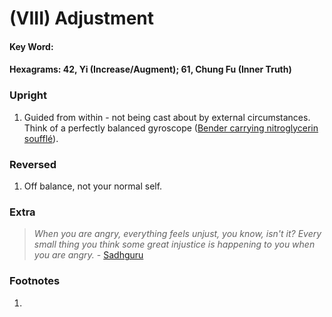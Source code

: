 # (VIII) Adjustment

#### Key Word:  
#### Hexagrams: 42, Yi (Increase/Augment); 61, Chung Fu (Inner Truth) 



### Upright

1) Guided from within - not being cast about by external circumstances. Think of a perfectly balanced gyroscope ([Bender carrying nitroglycerin soufflé](https://www.youtube.com/watch?v=7ztF8lqZjHI)).



### Reversed

1) Off balance, not your normal self.



### Extra

>*When you are angry, everything feels unjust, you know, isn't it? Every small thing you think some great injustice is happening to you when you are angry.* - [Sadhguru](https://www.youtube.com/watch?v=wv-aai4rw5I&t=411s)



### Footnotes

1. 


